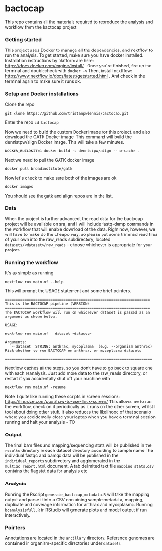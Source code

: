 # bactocap
This repo contains all the materials required to reproduce the analysis and workflow from the bactocap project

### Getting started

This project uses Docker to manage all the dependencies, and nextflow to run the analysis. To get started, make sure you have docker installed. Installation instructions by platform are here:
https://docs.docker.com/engine/install/ . Once you're finished, fire up the terminal and doublecheck with ```docker -v```
Then, install nextflow: https://www.nextflow.io/docs/latest/getstarted.html . And check in the terminal again to make sure it runs ok.

### Setup and Docker installations

Clone the repo
```
git clone https://github.com/tristanpwdennis/bactocap.git
```
Enter the repo
```cd bactocap```

Now we need to build the custom Docker image for this project, and also download the GATK Docker image.
This command will build the dennistpw/align Docker image. This will take a few minutes.
```
DOCKER_BUILDKIT=1 docker build -t dennistpw/align --no-cache . 
```
Next we need to pull the GATK docker image
```
docker pull broadinstitute/gatk
```
Now let's check to make sure both of the images are ok
```
docker images
```
You should see the gatk and align repos are in the list.

### Data
When the project is further advanced, the read data for the bactocap project will be available on sra, and I will include fastq-dump commands in the workflow that will enable download of the data. Right now, however, we will have to make do the cheapo way, so please put some trimmed read files of your own into the raw_reads subdirectory, located ```datasets/<dataset>/raw_reads``` - choose whichever is appropriate for your project.

### Running the workflow
It's as simple as running 
```
nextflow run main.nf --help
```
This will prompt the USAGE statement and some brief pointers.
```
===================================================================
This is the BACTOCAP pipeline (VERSION)                        
===================================================================
The BACTOCAP workflow will run on whichever dataset is passed as an argument as shown below. 

USAGE: 

nextflow run main.nf --dataset <dataset>

Arguments:
   --dataset  STRING: anthrax, mycoplasma  (e.g. --organism anthrax)  Pick whether to run BACTOCAP on anthrax, or mycoplasma datasets

====================================================================
```
Nextflow caches all the steps, so you don't have to go back to square one with each reanalysis. Just add more data to the raw_reads directory, or restart if you accidentally shut off your machine with
```
nextflow run main.nf -resume
```

Note, I quite like running these scripts in screen sessions: https://linuxize.com/post/how-to-use-linux-screen/
This allows me to run the workflow, check on it periodically as it runs on the other screen, whilst I tool about doing other stuff. It also reduces the likelihood of that scenario where you accidentally close your laptop when you have a terminal session running and halt your analysis - TD


### Output

The final bam files and mapping/sequencing stats will be published in the ```results``` directory in each dataset directory according to sample name
The individual fastqc and bamqc data will be published in the ``` individual_reports``` subdirectory and agglomerated in the ```multiqc_report.html``` document.
A tab delimited text file ```mapping_stats.csv``` contains the flagstat data for analysis etc.

### Analysis

Running the Rscript ```generate_bactocap_metadata.R``` will take the mapping output and parse it into a CSV containing sample metadata, mapping, duplicate and coverage information for anthrax and mycoplasma. Running ```bcanalysisfull.R``` in RStudio will generate plots and model output if run interactively.

### Pointers

Annotations are located in the `ancillary` directory. Reference genomes are contained in organism-specific directories under `datasets`





